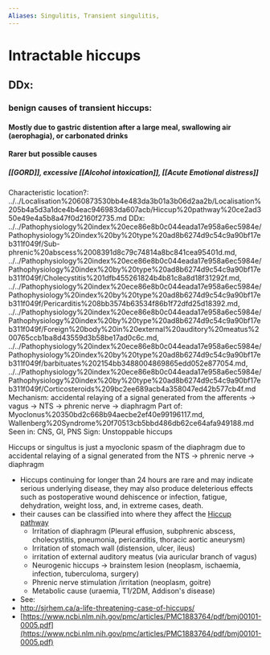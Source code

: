 ```yaml
---
Aliases: Singulitis, Transient singulitis,
---
```

# Intractable hiccups

## DDx:
### benign causes of transient hiccups:
#### Mostly due to gastric distention after a large meal, swallowing air (aerophagia), or carbonated drinks
#### Rarer but possible causes
##### [[GORD]], excessive [[Alcohol intoxication]], [[Acute Emotional distress]]
Characteristic location?: ../../Localisation%2060873530bb4e483da3b01a3b06d2aa2b/Localisation%205b4a5d3a1dce4b4eac946983da607acb/Hiccup%20pathway%20ce2ad350e49e4a5b8a47f0d2160f2735.md
DDx: ../../Pathophysiology%20index%20ece86e8b0c044eada17e958a6ec5984e/Pathophysiology%20index%20by%20type%20ad8b6274d9c54c9a90bf17eb311f049f/Sub-phrenic%20abscess%2008391d8c79c74814a8bc841cea95401d.md, ../../Pathophysiology%20index%20ece86e8b0c044eada17e958a6ec5984e/Pathophysiology%20index%20by%20type%20ad8b6274d9c54c9a90bf17eb311f049f/Cholecystitis%201dfb455261824b4b81c8a8d18f31292f.md, ../../Pathophysiology%20index%20ece86e8b0c044eada17e958a6ec5984e/Pathophysiology%20index%20by%20type%20ad8b6274d9c54c9a90bf17eb311f049f/Pericarditis%208bb3574b63534f86b1f72dfd25d18392.md, ../../Pathophysiology%20index%20ece86e8b0c044eada17e958a6ec5984e/Pathophysiology%20index%20by%20type%20ad8b6274d9c54c9a90bf17eb311f049f/Foreign%20body%20in%20external%20auditory%20meatus%200765ccb1ba8d43559d3b58be17ad0c6c.md, ../../Pathophysiology%20index%20ece86e8b0c044eada17e958a6ec5984e/Pathophysiology%20index%20by%20type%20ad8b6274d9c54c9a90bf17eb311f049f/barbituates%202154bb3488004869865edd052e877054.md, ../../Pathophysiology%20index%20ece86e8b0c044eada17e958a6ec5984e/Pathophysiology%20index%20by%20type%20ad8b6274d9c54c9a90bf17eb311f049f/Corticosteroids%209bc2ee689acb4a358047ed42b577cb4f.md
Mechanism: accidental relaying of a signal generated from the afferents → vagus → NTS → phrenic nerve → diaphragm
Part of: Myoclonus%20350bd2c668b94aecbe2ef40e99196117.md, Wallenberg%20Syndrome%20f70513cb5bbd486db62ce64afa949188.md
Seen in: CNS, GI, PNS
Sign: Unstoppable hiccups

Hiccups or singultus is just a myoclonic spasm of the diaphragm due to accidental relaying of a signal generated from the NTS → phrenic nerve → diaphragm

- Hiccups continuing for longer than 24 hours are rare and may indicate serious underlying disease, they may also produce deleterious effects such as postoperative wound dehiscence or infection, fatigue, dehydration, weight loss, and, in extreme cases, death.
- their causes can be classified into where they affect the [Hiccup pathway](../../Localisation%2060873530bb4e483da3b01a3b06d2aa2b/Localisation%205b4a5d3a1dce4b4eac946983da607acb/Hiccup%20pathway%20ce2ad350e49e4a5b8a47f0d2160f2735.md)
    - Irritation of diaphragm (Pleural effusion, subphrenic abscess, cholecystitis, pneumonia, pericarditis, thoracic aortic aneurysm)
    - Irritation of stomach wall (distension, ulcer, ileus)
    - irritation of external auditory meatus (via auricular branch of vagus)
    - Neurogenic hiccups → brainstem lesion (neoplasm, ischaemia, infection, tuberculoma, surgery)
    - Phrenic nerve stimulation /irritation (neoplasm, goitre)
    - Metabolic cause (uraemia, T1/2DM, Addison's disease)
- See: 
- http://sjrhem.ca/a-life-threatening-case-of-hiccups/
- [https://www.ncbi.nlm.nih.gov/pmc/articles/PMC1883764/pdf/bmj00101-0005.pdf](https://www.ncbi.nlm.nih.gov/pmc/articles/PMC1883764/pdf/bmj00101-0005.pdf)
